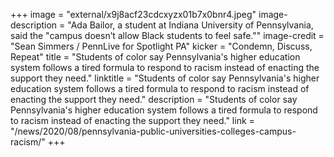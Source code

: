 +++
image = "external/x9j8acf23cdcxyzx01b7x0bnr4.jpeg"
image-description = "Ada Bailor, a student at Indiana University of Pennsylvania, said the \"campus doesn’t allow Black students to feel safe.\""
image-credit = "Sean Simmers / PennLive for Spotlight PA"
kicker = "Condemn, Discuss, Repeat"
title = "Students of color say Pennsylvania's higher education system follows a tired formula to respond to racism instead of enacting the support they need."
linktitle = "Students of color say Pennsylvania's higher education system follows a tired formula to respond to racism instead of enacting the support they need."
description = "Students of color say Pennsylvania's higher education system follows a tired formula to respond to racism instead of enacting the support they need."
link = "/news/2020/08/pennsylvania-public-universities-colleges-campus-racism/"
+++
